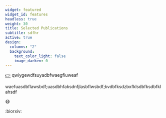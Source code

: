 ```yaml
---
widget: featured
widget_id: features
headless: true
weight: 30
title: Selected Publications
subtitle: sdfhr
active: true
design:
  columns: "2"
  background:
    text_color_light: false
    image_darken: 0
---
```

[👉](http://www.uol.com.br) qwiygewdfsuyadbfwaegfiuweaf

waefuasdbflawsbdf;uasdbhfaksdnfjlasbflwsbdf;kvdbfksdzbxfklsdbfksdbfklahsdf

:mask:



:biorxiv: